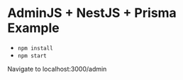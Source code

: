 # AdminJS + NestJS + Prisma Example

- `npm install`
- `npm start`

Navigate to localhost:3000/admin